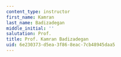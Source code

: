 ```yaml
---
content_type: instructor
first_name: Kamran
last_name: Badizadegan
middle_initial: ''
salutation: Prof.
title: Prof. Kamran Badizadegan
uid: 6e230373-d5ea-3f86-8eac-7cb48945daa5
---
```

